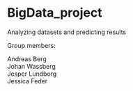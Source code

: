 # BigData_project

Analyzing datasets and predicting results<br>

Group members:<br>

Andreas Berg <br>
Johan Wassberg <br>
Jesper Lundborg <br>
Jessica Feder <br>
